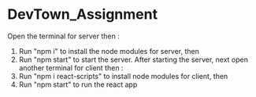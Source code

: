 # DevTown_Assignment
Open the terminal for server then :
1) Run "npm i" to install the node modules for server, then
2) Run "npm start" to start the server.
After starting the server, next open another terminal for client then :
1) Run "npm i react-scripts" to install node modules for client, then
2) Run "npm start" to run the react app 
